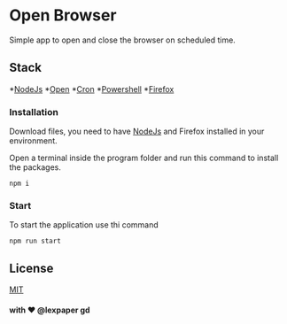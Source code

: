 # Open Browser 
Simple app to open and close the browser on scheduled time.
## Stack
*[NodeJs](https://nodejs.org/en/)
*[Open](https://www.npmjs.com/package/open)
*[Cron](https://www.npmjs.com/package/cron)
*[Powershell](https://www.npmjs.com/package/node-powershell)
*[Firefox](https://www.mozilla.org/it/firefox/new/)

### Installation
Download files, you need to have [NodeJs](https://nodejs.org/en/) and Firefox installed in your environment.

Open a terminal inside the program folder and run this command to install the packages. 

```
npm i
```

### Start
To start the application use thi command
```
npm run start
```


## License
[MIT](https://choosealicense.com/licenses/mit/)


#### with ❤️ @lexpaper gd













